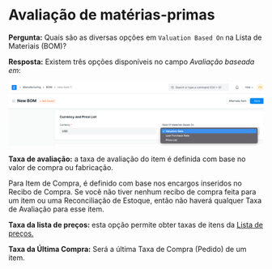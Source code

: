 # Avaliação de matérias-primas



**Pergunta:** Quais são as diversas opções em `Valuation Based On` na Lista de Materiais (BOM)?


**Resposta:** Existem três opções disponíveis no campo *Avaliação baseada em*:


![BOM aninhada](/files/valuation-based-on-1.png)


**Taxa de avaliação:** a taxa de avaliação do item é definida com base no valor de compra ou fabricação.


Para Item de Compra, é definido com base nos encargos inseridos no Recibo de Compra. Se você não tiver nenhum recibo de compra
feita para um item ou uma Reconciliação de Estoque, então não haverá qualquer Taxa de Avaliação para esse item.


**Taxa da lista de preços:** esta opção permite obter taxas de itens da [Lista de preços.](/docs/pt/stock/item-price)


**Taxa da Última Compra:** Será a última Taxa de Compra (Pedido) de um item.



